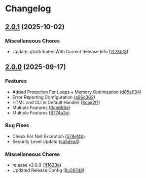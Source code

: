 # Changelog

## [2.0.1](https://github.com/WebFiori/err/compare/v2.0.0...v2.0.1) (2025-10-02)


### Miscellaneous Chores

* Update .gitattributes With Correct Release Info ([2f28bf8](https://github.com/WebFiori/err/commit/2f28bf89833367d5260303bd580abe25be0a94ad))

## [2.0.0](https://github.com/WebFiori/err/compare/v1.2.0...v2.0.0) (2025-09-17)


### Features

* Added Protection For Loops + Memory Optimization ([d05a634](https://github.com/WebFiori/err/commit/d05a6347982e5ed172c24d1588a81cf27cf0ace1))
* Error Reporting Configuration ([a66c362](https://github.com/WebFiori/err/commit/a66c3627ac75ca9285f442fd26f8253d7b2445f2))
* HTML and CLI in Default Handler ([8caa2f1](https://github.com/WebFiori/err/commit/8caa2f1377851d9566bbfed839a854b147709897))
* Multiple Features ([0ce686e](https://github.com/WebFiori/err/commit/0ce686efa92801b58c4362aa79fca5d5838b8e04))
* Multiple Features ([8774a3e](https://github.com/WebFiori/err/commit/8774a3e41ec1d045ade9abcfcffb678c4dd42954))


### Bug Fixes

* Check For Null Exception ([578ef4b](https://github.com/WebFiori/err/commit/578ef4ba707ca96fbb4758947a14bfb33d942e4e))
* Security Level Update ([ca5dea4](https://github.com/WebFiori/err/commit/ca5dea4cd8d57b9016a6c3332230705742960a3f))


### Miscellaneous Chores

* release v2.0.0 ([1f1623e](https://github.com/WebFiori/err/commit/1f1623e127e8c6824af5b1c25c52547fd98f9bf6))
* Updated Release Config ([8c067d8](https://github.com/WebFiori/err/commit/8c067d834b82bc46bc3c4bc19158d33ff425c9cc))
